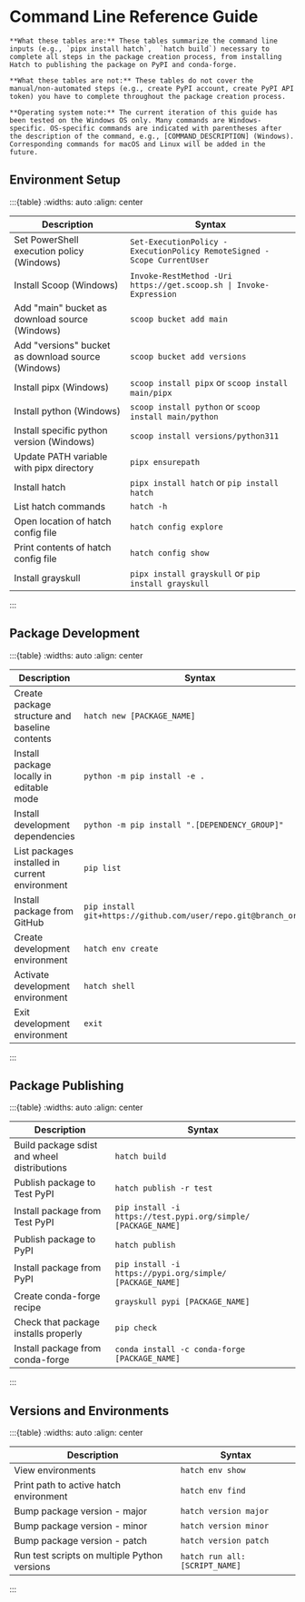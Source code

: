 # Command Line Reference Guide

```{important}
**What these tables are:** These tables summarize the command line inputs (e.g., `pipx install hatch`,  `hatch build`) necessary to complete all steps in the package creation process, from installing Hatch to publishing the package on PyPI and conda-forge.

**What these tables are not:** These tables do not cover the manual/non-automated steps (e.g., create PyPI account, create PyPI API token) you have to complete throughout the package creation process.

**Operating system note:** The current iteration of this guide has been tested on the Windows OS only. Many commands are Windows-specific. OS-specific commands are indicated with parentheses after the description of the command, e.g., [COMMAND_DESCRIPTION] (Windows). Corresponding commands for macOS and Linux will be added in the future.
```

## Environment Setup

:::{table}
:widths: auto
:align: center

| Description | Syntax |
|---|---|
| Set PowerShell execution policy (Windows) | `Set-ExecutionPolicy -ExecutionPolicy RemoteSigned -Scope CurrentUser` |
| Install Scoop (Windows) | `Invoke-RestMethod -Uri https://get.scoop.sh \| Invoke-Expression` |
| Add "main" bucket as download source (Windows) | `scoop bucket add main` |
| Add "versions" bucket as download source (Windows) | `scoop bucket add versions` |
| Install pipx (Windows) | `scoop install pipx` or `scoop install main/pipx` |
| Install python (Windows) | `scoop install python` or `scoop install main/python` |
| Install specific python version (Windows) | `scoop install versions/python311` |
| Update PATH variable with pipx directory | `pipx ensurepath` |
| Install hatch | `pipx install hatch` or `pip install hatch` |
| List hatch commands | `hatch -h` |
| Open location of hatch config file | `hatch config explore` |
| Print contents of hatch config file | `hatch config show` |
| Install grayskull | `pipx install grayskull` or `pip install grayskull` |

:::

## Package Development

:::{table}
:widths: auto
:align: center

| Description | Syntax |
|---|---|
| Create package structure and baseline contents | `hatch new [PACKAGE_NAME]` |
| Install package locally in editable mode | `python -m pip install -e .` |
| Install development dependencies | `python -m pip install ".[DEPENDENCY_GROUP]"` |
| List packages installed in current environment | `pip list` |
| Install package from GitHub | `pip install git+https://github.com/user/repo.git@branch_or_tag` |
| Create development environment | `hatch env create` |
| Activate development environment | `hatch shell` |
| Exit development environment | `exit` |

:::

## Package Publishing

:::{table}
:widths: auto
:align: center

| Description | Syntax |
|---|---|
| Build package sdist and wheel distributions | `hatch build` |
| Publish package to Test PyPI | `hatch publish -r test` |
| Install package from Test PyPI | `pip install -i https://test.pypi.org/simple/ [PACKAGE_NAME]` |
| Publish package to PyPI | `hatch publish` |
| Install package from PyPI | `pip install -i https://pypi.org/simple/ [PACKAGE_NAME]` |
| Create conda-forge recipe | `grayskull pypi [PACKAGE_NAME]` |
| Check that package installs properly | `pip check` |
| Install package from conda-forge | `conda install -c conda-forge [PACKAGE_NAME]` |

:::

## Versions and Environments

:::{table}
:widths: auto
:align: center

| Description | Syntax |
|---|---|
| View environments | `hatch env show` |
| Print path to active hatch environment | `hatch env find` |
| Bump package version - major | `hatch version major` |
| Bump package version - minor | `hatch version minor` |
| Bump package version - patch | `hatch version patch` |
| Run test scripts on multiple Python versions | `hatch run all:[SCRIPT_NAME]` |

:::
